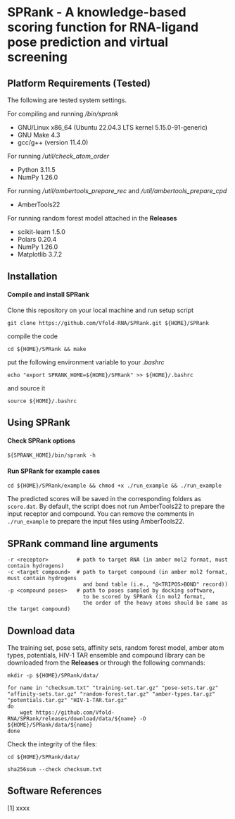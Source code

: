 # SPRank - A knowledge-based scoring function for RNA-ligand pose prediction and virtual screening

## Platform Requirements (Tested)
The following are tested system settings.

For compiling and running */bin/sprank*
* GNU/Linux x86_64 (Ubuntu 22.04.3 LTS kernel 5.15.0-91-generic)
* GNU Make 4.3
* gcc/g++ (version 11.4.0)

For running */util/check_atom_order*
* Python 3.11.5
* NumPy 1.26.0

For running */util/ambertools_prepare_rec* and */util/ambertools_prepare_cpd*
* AmberTools22

For running random forest model attached in the **Releases**
* scikit-learn 1.5.0
* Polars 0.20.4
* NumPy 1.26.0
* Matplotlib 3.7.2

## Installation

#### Compile and install SPRank
Clone this repository on your local machine and run setup script
```
git clone https://github.com/Vfold-RNA/SPRank.git ${HOME}/SPRank
```
compile the code
```
cd ${HOME}/SPRank && make
```
put the following environment variable to your *.bashrc*
```
echo "export SPRANK_HOME=${HOME}/SPRank" >> ${HOME}/.bashrc
```
and source it 
```
source ${HOME}/.bashrc
```

## Using SPRank

#### Check SPRank options
```
${SPRANK_HOME}/bin/sprank -h
```

#### Run SPRank for example cases
```
cd ${HOME}/SPRank/example && chmod +x ./run_example && ./run_example
```
The predicted scores will be saved in the corresponding folders as `score.dat`.
By default, the script does not run AmberTools22 to prepare the input receptor and compound.
You can remove the comments in `./run_example` to prepare the input files using AmberTools22.


## SPRank command line arguments
```
-r <receptor>         # path to target RNA (in amber mol2 format, must contain hydrogens)
-c <target compound>  # path to target compound (in amber mol2 format, must contain hydrogens 
                        and bond table (i.e., "@<TRIPOS>BOND" record))
-p <compound poses>   # path to poses sampled by docking software,
                        to be scored by SPRank (in mol2 format,
                        the order of the heavy atoms should be same as the target compound)
```

## Download data
The training set, pose sets, affinity sets, random forest model, amber atom types, potentials, 
HIV-1 TAR ensemble and compound library can be downloaded from the **Releases** or through the following commands:
```
mkdir -p ${HOME}/SPRank/data/
```
```
for name in "checksum.txt" "training-set.tar.gz" "pose-sets.tar.gz" "affinity-sets.tar.gz" "random-forest.tar.gz" "amber-types.tar.gz" "potentials.tar.gz" "HIV-1-TAR.tar.gz"
do
    wget https://github.com/Vfold-RNA/SPRank/releases/download/data/${name} -O ${HOME}/SPRank/data/${name}
done
```
Check the integrity of the files:
```
cd ${HOME}/SPRank/data/
```
```
sha256sum --check checksum.txt
```

## Software References

[1] xxxx
